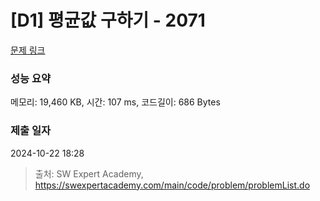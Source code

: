 # [D1] 평균값 구하기 - 2071 

[문제 링크](https://swexpertacademy.com/main/code/problem/problemDetail.do?contestProbId=AV5QRnJqA5cDFAUq) 

### 성능 요약

메모리: 19,460 KB, 시간: 107 ms, 코드길이: 686 Bytes

### 제출 일자

2024-10-22 18:28



> 출처: SW Expert Academy, https://swexpertacademy.com/main/code/problem/problemList.do